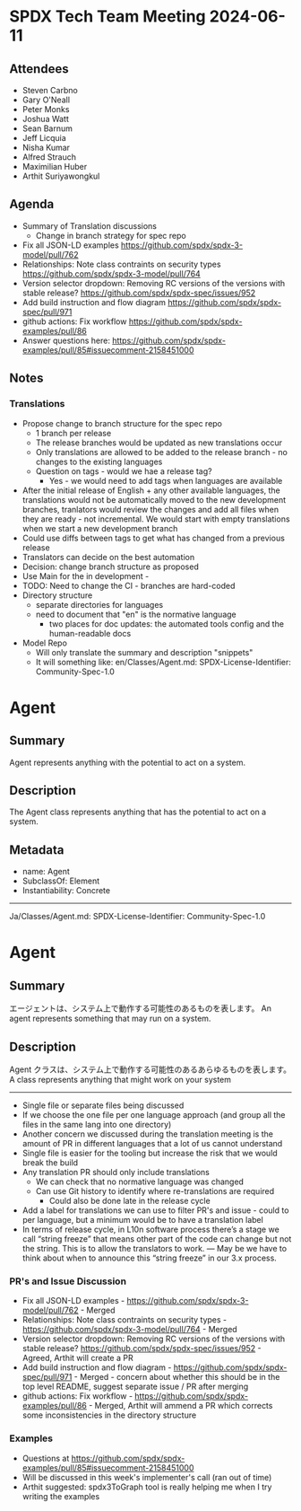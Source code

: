 # SPDX Tech Team Meeting 2024-06-11

## Attendees

- Steven Carbno
- Gary O'Neall
- Peter Monks
- Joshua Watt
- Sean Barnum
- Jeff Licquia
- Nisha Kumar
- Alfred Strauch
- Maximilian Huber
- Arthit Suriyawongkul

## Agenda

- Summary of Translation discussions
  - Change in branch strategy for spec repo
- Fix all JSON-LD examples
  https://github.com/spdx/spdx-3-model/pull/762
- Relationships: Note class contraints on security types
  https://github.com/spdx/spdx-3-model/pull/764
- Version selector dropdown: Removing RC versions of the versions with stable release?
  https://github.com/spdx/spdx-spec/issues/952
- Add build instruction and flow diagram
  https://github.com/spdx/spdx-spec/pull/971
- github actions: Fix workflow
  https://github.com/spdx/spdx-examples/pull/86
- Answer questions here:
  https://github.com/spdx/spdx-examples/pull/85#issuecomment-2158451000

## Notes

### Translations
- Propose change to branch structure for the spec repo
  - 1 branch per release
  - The release branches would be updated as new translations occur
  - Only translations are allowed to be added to the release branch - no changes to the existing languages
  - Question on tags - would we hae a release tag?
    - Yes - we would need to add tags when languages are available
- After the initial release of English + any other available languages, the translations would not be automatically moved to the new development branches, tranlators would review the changes and add all files when they are ready - not incremental.  We would start with empty translations when we start a new development branch
- Could use diffs between tags to get what has changed from a previous release
- Translators can decide on the best automation
- Decision: change branch structure as proposed
- Use Main for the in development - 
- TODO: Need to change the CI - branches are hard-coded
- Directory structure
  - separate directories for languages
  - need to document that "en" is the normative language
    - two places for doc updates: the automated tools config and the human-readable docs
- Model Repo
  - Will only translate the summary and description "snippets"
  - It will something like: 
en/Classes/Agent.md:
SPDX-License-Identifier: Community-Spec-1.0
# Agent
## Summary
Agent represents anything with the potential to act on a system.
## Description
The Agent class represents anything that has the potential to act on a system.
## Metadata

- name: Agent
- SubclassOf: Element
- Instantiability: Concrete

----

Ja/Classes/Agent.md:
SPDX-License-Identifier: Community-Spec-1.0
# Agent
## Summary
エージェントは、システム上で動作する可能性のあるものを表します。
An agent represents something that may run on a system.

## Description
Agent クラスは、システム上で動作する可能性のあるあらゆるものを表します。
A class represents anything that might work on your system

----

  - Single file or separate files being discussed
  - If we choose the one file per one language approach (and group all the files in the same lang into one directory)
  - Another concern we discussed during the translation meeting is the amount of PR in different languages that a lot of us cannot understand
  - Single file is easier for the tooling but increase the risk that we would break the build
  - Any translation PR should only include translations
    - We can check that no normative language was changed
    - Can use Git history to identify where re-translations are required
      - Could also be done late in the release cycle
- Add a label for translations we can use to filter PR's and issue - could to per language, but a minimum would be to have a translation label
- In terms of release cycle, in L10n software process there’s a stage we call “string freeze” that means other part of the code can change but not the string. This is to allow the translators to work. — May be we have to think about when to announce this “string freeze” in our 3.x process.

### PR's and Issue Discussion

- Fix all JSON-LD examples - https://github.com/spdx/spdx-3-model/pull/762 - Merged
- Relationships: Note class contraints on security types -   https://github.com/spdx/spdx-3-model/pull/764 - Merged
- Version selector dropdown: Removing RC versions of the versions with stable release?  https://github.com/spdx/spdx-spec/issues/952 - Agreed, Arthit will create a PR
- Add build instruction and flow diagram -  https://github.com/spdx/spdx-spec/pull/971 - Merged - concern about whether this should be in the top level README, suggest separate issue / PR after merging
- github actions: Fix workflow - https://github.com/spdx/spdx-examples/pull/86 - Merged, Arthit will ammend a PR which corrects some inconsistencies in the directory structure
 
### Examples
- Questions at  https://github.com/spdx/spdx-examples/pull/85#issuecomment-2158451000
- Will be discussed in this week's implementer's call (ran out of time)
- Arthit suggested: spdx3ToGraph tool is really helping me when I try writing the examples
